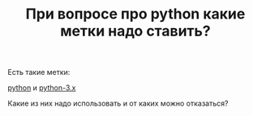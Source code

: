 ﻿---
title: "При вопросе про python какие метки надо ставить?"
se.owner.user_id: 378679
se.owner.display_name: "Mr. ArtemChik"
se.owner.link: "https://ru.meta.stackoverflow.com/users/378679/mr-artemchik"
se.link: "https://ru.meta.stackoverflow.com/questions/10286/%d0%9f%d1%80%d0%b8-%d0%b2%d0%be%d0%bf%d1%80%d0%be%d1%81%d0%b5-%d0%bf%d1%80%d0%be-python-%d0%ba%d0%b0%d0%ba%d0%b8%d0%b5-%d0%bc%d0%b5%d1%82%d0%ba%d0%b8-%d0%bd%d0%b0%d0%b4%d0%be-%d1%81%d1%82%d0%b0%d0%b2%d0%b8%d1%82%d1%8c"
se.question_id: 10286
se.post_type: question
se.score: 5
---
<p>Есть такие метки:</p>

<p><a href="https://ru.stackoverflow.com/questions/tagged/python" class="post-tag" title="показать вопросы с меткой [python]" rel="tag">python</a> и <a href="https://ru.stackoverflow.com/questions/tagged/python-3.x" class="post-tag" title="показать вопросы с меткой [python-3.x]" rel="tag">python-3.x</a></p>

<p>Какие из них надо использовать и от каких можно отказаться?</p>
